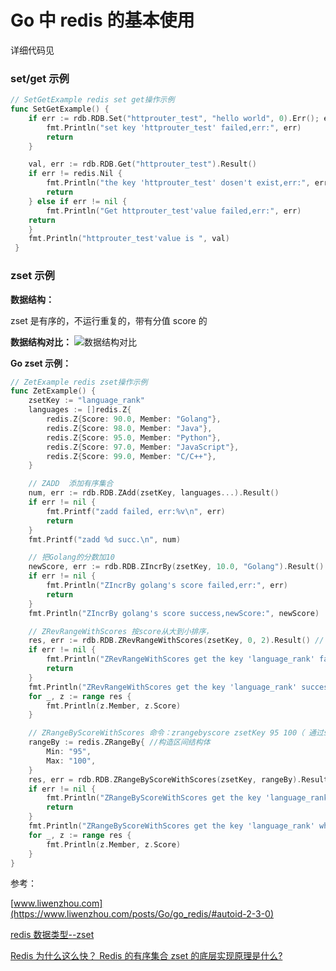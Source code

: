 # Go 中 redis 的基本使用

详细代码见[](../../code/basic_use)

### set/get 示例

```go
// SetGetExample redis set get操作示例
func SetGetExample() {
	if err := rdb.RDB.Set("httprouter_test", "hello world", 0).Err(); err != nil {
		fmt.Println("set key 'httprouter_test' failed,err:", err)
		return
	}

	val, err := rdb.RDB.Get("httprouter_test").Result()
	if err != redis.Nil {
		fmt.Println("the key 'httprouter_test' dosen't exist,err:", err)
		return
	} else if err != nil {
		fmt.Println("Get httprouter_test'value failed,err:", err)
    return
    }
    fmt.Println("httprouter_test'value is ", val)
 }
```

### zset 示例

**数据结构：**

zset 是有序的，不运行重复的，带有分值 score 的

**数据结构对比：**
![数据结构对比](https://img2018.cnblogs.com/blog/1750617/201910/1750617-20191030142656568-728504027.png)

**Go zset 示例：**

```go
// ZetExample redis zset操作示例
func ZetExample() {
	zsetKey := "language_rank"
	languages := []redis.Z{
		redis.Z{Score: 90.0, Member: "Golang"},
		redis.Z{Score: 98.0, Member: "Java"},
		redis.Z{Score: 95.0, Member: "Python"},
		redis.Z{Score: 97.0, Member: "JavaScript"},
		redis.Z{Score: 99.0, Member: "C/C++"},
	}

	// ZADD  添加有序集合
	num, err := rdb.RDB.ZAdd(zsetKey, languages...).Result()
	if err != nil {
		fmt.Printf("zadd failed, err:%v\n", err)
		return
	}
	fmt.Printf("zadd %d succ.\n", num)

	// 把Golang的分数加10
	newScore, err := rdb.RDB.ZIncrBy(zsetKey, 10.0, "Golang").Result()
	if err != nil {
		fmt.Println("ZIncrBy golang's score failed,err:", err)
		return
	}
	fmt.Println("ZIncrBy golang's score success,newScore:", newScore)

	// ZRevRangeWithScores 按score从大到小排序，
	res, err := rdb.RDB.ZRevRangeWithScores(zsetKey, 0, 2).Result() // 0,2 表示取前三名
	if err != nil {
		fmt.Println("ZRevRangeWithScores get the key 'language_rank' failed,err:", err)
		return
	}
	fmt.Println("ZRevRangeWithScores get the key 'language_rank' success,:", res)
	for _, z := range res {
		fmt.Println(z.Member, z.Score)
	}

	// ZRangeByScoreWithScores 命令：zrangebyscore zsetKey 95 100（ 通过score取出95-100的language，从小到大）
	rangeBy := redis.ZRangeBy{ //构造区间结构体
		Min: "95",
		Max: "100",
	}
	res, err = rdb.RDB.ZRangeByScoreWithScores(zsetKey, rangeBy).Result()
	if err != nil {
		fmt.Println("ZRangeByScoreWithScores get the key 'language_rank' which score in [95-100] failed,err:", err)
		return
	}
	fmt.Println("ZRangeByScoreWithScores get the key 'language_rank' which score in [95-100] success,:", res)
	for _, z := range res {
		fmt.Println(z.Member, z.Score)
	}
}
```

参考：

[www.liwenzhou.com](https://www.liwenzhou.com/posts/Go/go_redis/#autoid-2-3-0)

[redis 数据类型--zset](https://www.cnblogs.com/sunxuesong/p/11765052.html)

[Redis 为什么这么快？ Redis 的有序集合 zset 的底层实现原理是什么?](https://blog.csdn.net/universsky2015/article/details/102728114?utm_medium=distribute.pc_relevant.none-task-blog-BlogCommendFromMachineLearnPai2-1.edu_weight&depth_1-utm_source=distribute.pc_relevant.none-task-blog-BlogCommendFromMachineLearnPai2-1.edu_weight)
